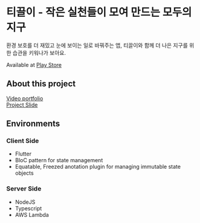 # 티끌이 - 작은 실천들이 모여 만드는 모두의 지구

환경 보호를 더 재밌고 눈에 보이는 일로 바꿔주는 앱, 티끌이와 함께 더 나은 지구를 위한 습관을 키워나가 보아요. 

Available at [Play Store](https://play.google.com/store/apps/details?id=com.moribi.tickley)

## About this project

[Video portfolio](https://www.youtube.com/watch?v=S-BjhR4Pzck&ab_channel=KYUNGWOOKNAM) \
[Project Slide](https://url.kr/3lhut7)

## Environments

### Client Side
- Flutter
- BloC pattern for state management
- Equatable, Freezed anotation plugin for managing immutable state objects

### Server Side
- NodeJS
- Typescript
- AWS Lambda

